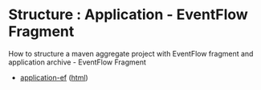 # Structure : Application - EventFlow Fragment

How to structure a maven aggregate project with EventFlow fragment and application archive - EventFlow Fragment

* [application-ef](src/site/markdown/index.md) ([html](https://plord12.github.io/samples/10.4.0-SNAPSHOT/structure/application/application-ef/))

